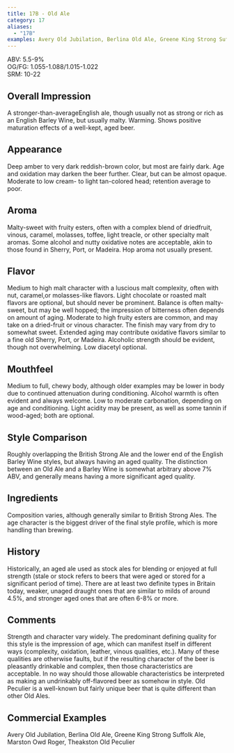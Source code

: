 ```yaml
---
title: 17B - Old Ale
category: 17
aliases: 
  - "17B"
examples: Avery Old Jubilation, Berlina Old Ale, Greene King Strong Suffolk Ale, Marston Owd Roger, Theakston Old Peculier
---
```


ABV: 5.5-9%  
OG/FG: 1.055-1.088/1.015-1.022  
SRM: 10-22  

## Overall Impression
A stronger-than-averageEnglish ale, though usually not as strong or rich as an English Barley Wine, but usually malty. Warming. Shows positive maturation effects of a well-kept, aged beer.

## Appearance
Deep amber to very dark reddish-brown color, but most are fairly dark. Age and oxidation may darken the beer further. Clear, but can be almost opaque. Moderate to low cream- to light tan-colored head; retention average to poor.

## Aroma
Malty-sweet with fruity esters, often with a complex blend of driedfruit, vinous, caramel, molasses, toffee, light treacle, or other specialty malt aromas. Some alcohol and nutty oxidative notes are acceptable, akin to those found in Sherry, Port, or Madeira. Hop aroma not usually present.

## Flavor
Medium to high malt character with a luscious malt complexity, often with nut, caramel,or molasses-like flavors. Light chocolate or roasted malt flavors are optional, but should never be prominent. Balance is often malty-sweet, but may be well hopped; the impression of bitterness often depends on amount of aging. Moderate to high fruity esters are common, and may take on a dried-fruit or vinous character. The finish may vary from dry to somewhat sweet. Extended aging may contribute oxidative flavors similar to a fine old Sherry, Port, or Madeira. Alcoholic strength should be evident, though not overwhelming. Low diacetyl optional.

## Mouthfeel
Medium to full, chewy body, although older examples may be lower in body due to continued attenuation during conditioning. Alcohol warmth is often evident and always welcome. Low to moderate carbonation, depending on age and conditioning. Light acidity may be present, as well as some tannin if wood-aged; both are optional.

## Style Comparison
Roughly overlapping the British Strong Ale and the lower end of the English Barley Wine styles, but always having an aged quality. The distinction between an Old Ale and a Barley Wine is somewhat arbitrary above 7% ABV, and generally means having a more significant aged quality.

## Ingredients
Composition varies, although generally similar to British Strong Ales. The age character is the biggest driver of the final style profile, which is more handling than brewing.

## History
Historically, an aged ale used as stock ales for blending or enjoyed at full strength (stale or stock refers to beers that were aged or stored for a significant period of time). There are at least two definite types in Britain today, weaker, unaged draught ones that are similar to milds of around 4.5%, and stronger aged ones that are often 6-8% or more.

## Comments
Strength and character vary widely. The predominant defining quality for this style is the impression of age, which can manifest itself in different ways (complexity, oxidation, leather, vinous qualities, etc.). Many of these qualities are otherwise faults, but if the resulting character of the beer is pleasantly drinkable and complex, then those characteristics are acceptable. In no way should those allowable characteristics be interpreted as making an undrinkably off-flavored beer as somehow in style. Old Peculier is a well-known but fairly unique beer that is quite different than other Old Ales.

## Commercial Examples
Avery Old Jubilation, Berlina Old Ale, Greene King Strong Suffolk Ale, Marston Owd Roger, Theakston Old Peculier